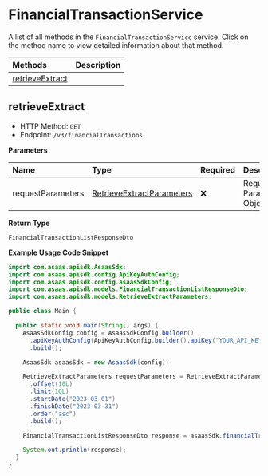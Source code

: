 # FinancialTransactionService

A list of all methods in the `FinancialTransactionService` service. Click on the method name to view detailed information about that method.

| Methods                             | Description |
| :---------------------------------- | :---------- |
| [retrieveExtract](#retrieveextract) |             |

## retrieveExtract

- HTTP Method: `GET`
- Endpoint: `/v3/financialTransactions`

**Parameters**

| Name              | Type                                                                | Required | Description               |
| :---------------- | :------------------------------------------------------------------ | :------- | :------------------------ |
| requestParameters | [RetrieveExtractParameters](../models/RetrieveExtractParameters.md) | ❌       | Request Parameters Object |

**Return Type**

`FinancialTransactionListResponseDto`

**Example Usage Code Snippet**

```java
import com.asaas.apisdk.AsaasSdk;
import com.asaas.apisdk.config.ApiKeyAuthConfig;
import com.asaas.apisdk.config.AsaasSdkConfig;
import com.asaas.apisdk.models.FinancialTransactionListResponseDto;
import com.asaas.apisdk.models.RetrieveExtractParameters;

public class Main {

  public static void main(String[] args) {
    AsaasSdkConfig config = AsaasSdkConfig.builder()
      .apiKeyAuthConfig(ApiKeyAuthConfig.builder().apiKey("YOUR_API_KEY").build())
      .build();

    AsaasSdk asaasSdk = new AsaasSdk(config);

    RetrieveExtractParameters requestParameters = RetrieveExtractParameters.builder()
      .offset(10L)
      .limit(10L)
      .startDate("2023-03-01")
      .finishDate("2023-03-31")
      .order("asc")
      .build();

    FinancialTransactionListResponseDto response = asaasSdk.financialTransaction.retrieveExtract(requestParameters);

    System.out.println(response);
  }
}

```

<!-- This file was generated by liblab | https://liblab.com/ -->
